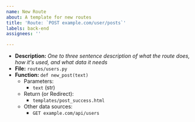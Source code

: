 ```yaml
---
name: New Route
about: A template for new routes
title: 'Route: `POST example.com/user/posts`'
labels: back-end
assignees: ''

---
```


* **Description:** _One to three sentence description of what the route does, how it's used, and what data it needs_
* **File:** `routes/users.py`
* **Function:** `def new_post(text)`
    * Parameters:
        * `text` (str)
    * Return (or Redirect):
        * `templates/post_success.html`
    * Other data sources:
        * `GET example.com/api/users`
